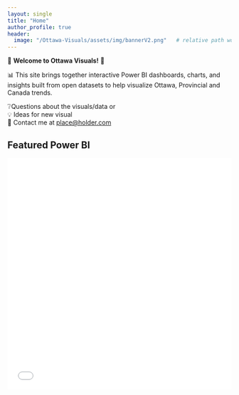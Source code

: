 ```yaml
---
layout: single
title: "Home"
author_profile: true
header:
  image: "/Ottawa-Visuals/assets/img/bannerV2.png"   # relative path works with baseurl
---
```



🍁 __Welcome to Ottawa Visuals!__ 🍁 

📊 This site brings together interactive Power BI dashboards, charts, and insights built from open datasets to help visualize Ottawa, Provincial and Canada trends.

❔Questions about the visuals/data or  
💡 Ideas for new visual  
📧 Contact me at place@holder.com 



## Featured Power BI
<div class="embed-container">
  <!-- Replace with Publish-to-web iframe -->
  <iframe width="100%" height="520" src="PASTE_PBI_EMBED_URL" frameborder="0" allowfullscreen="true"></iframe>
</div>
